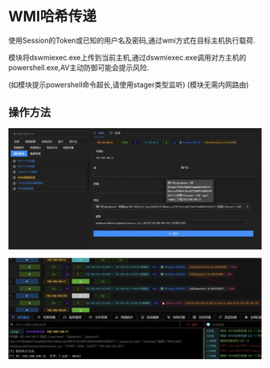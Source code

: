 # WMI哈希传递

使用Session的Token或已知的用户名及密码,通过wmi方式在目标主机执行载荷.

模块将dswmiexec.exe上传到当前主机,通过dswmiexec.exe调用对方主机的powershell.exe,AV主动防御可能会提示风险.

(如模块提示powershell命令超长,请使用stager类型监听) (模块无需内网路由)

## 操作方法

![](img\LateralMovement_PassTheHash_ByWmi\1.webp)

![](img\LateralMovement_PassTheHash_ByWmi\2.webp)


